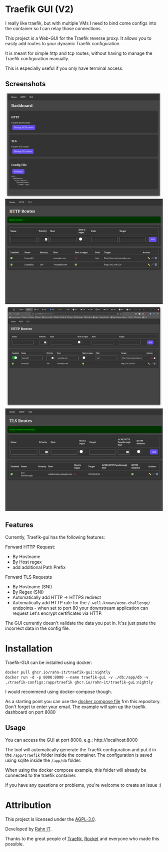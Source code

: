 # Traefik GUI (V2)

I really like traefik, but with multiple VMs I need to bind come configs into the container so I can relay those connections.

This project is a Web-GUI for the Traefik reverse proxy. It allows you to easily add routes to your dynamic Traefik configuration.

It is meant for simple http and tcp routes, without having to manage the Traefik configuration manually.

This is especially useful if you only have terminal access.

## Screenshots

![Screenshot](screenshots/home.png)
![Screenshot](screenshots/http.png)
![Screenshot](screenshots/edit.png)
![Screenshot](screenshots/tls.png)

## Features

Currently, Traefik-gui has the following features:

Forward HTTP-Request:
- By Hostname
- By Host regex
- add additional Path Prefix

Forward TLS Requests
- By Hostname (SNI)
- By Regex (SNI)
- Automatically add HTTP -> HTTPS redirect
- Automatically add HTTP rule for the `/.well-known/acme-challenge/` endpoints - when set to port 80 your downstream application can request Let's encrypt certificates via HTTP.

The GUI currently doesn't validate the data you put in. It'ss just paste the incorrect data in the config file.

# Installation

Traefik-GUI can be installed using docker:

```shell
docker pull ghcr.io/rahn-it/traefik-gui:nightly
docker run -d -p 8000:8000 --name traefik-gui -v ./db:/app/db -v ./traefik-configs:/app/traefik ghcr.io/rahn-it/traefik-gui:nightly
```

I would recommend using docker-compose though.

As a starting point you can use the [docker compose file](docker-compose.yaml) frm this repository.
Don't forget to enter your email. The example will spin up the traefik dashboard on port 8080

## Usage

You can access the GUI at port 8000. e.g.: http://localhost:8000

The tool will automatically generate the Traefik configuration and put it in the `/app/traefik` folder inside the container.
The configuration is saved using sqlite inside the `/app/db` folder.

When using the docker compose example, this folder will already be connected to the traefik container.

If you have any questions or problems, you're welcome to create an issue :)

# Attribution

This project is licensed under the [AGPL-3.0](LICENSE).

Developed by [Rahn IT](https://it-rahn.de/).

Thanks to the great people of [Traefik](https://traefik.io/), [Rocket](https://rocket.rs/) and everyone who made this possible.
